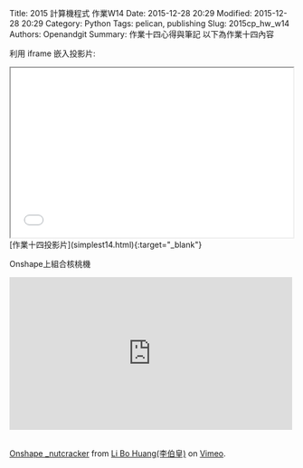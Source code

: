 Title: 2015 計算機程式 作業W14
Date: 2015-12-28 20:29
Modified: 2015-12-28 20:29
Category: Python
Tags: pelican, publishing
Slug: 2015cp_hw_w14
Authors: Openandgit
Summary: 作業十四心得與筆記
以下為作業十四內容 

利用 iframe 嵌入投影片:

<iframe src="simplest14.html" width="500" height="300"></iframe>
<br / >
[作業十四投影片](simplest14.html){:target="_blank"}
<br / >
<p>Onshape上組合核桃機</p>
<iframe src="https://player.vimeo.com/video/150169291" width="500" height="270" frameborder="0" webkitallowfullscreen mozallowfullscreen allowfullscreen></iframe>
<br / >
<br / >
<p><a href="https://vimeo.com/150169291">Onshape _nutcracker</a> from <a href="https://vimeo.com/user44933766">Li Bo Huang(李伯皇)</a> on <a href="https://vimeo.com">Vimeo</a>.</p>

